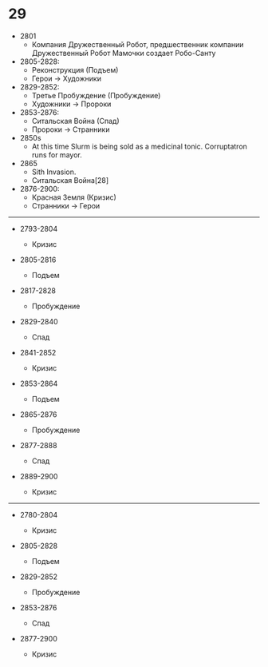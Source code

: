 # 29

*   2801
    *   Компания Дружественный Робот, предшественник компании Дружественный
        Робот Мамочки создает Робо-Санту
*   2805-2828:
    *   Реконструкция (Подъем)
    *   Герои       ->  Художники
*   2829-2852:
    *   Третье Пробуждение (Пробуждение)
    *   Художники   ->  Пророки
*   2853-2876:
    *   Ситальская Война (Спад)
    *   Пророки     ->  Странники
*   2850s
    *   At this time Slurm is being sold as a medicinal tonic. Corruptatron
        runs for mayor.
*   2865
    *   Sith Invasion.
    *   Ситальская Война[28]
*   2876-2900:
    *   Красная Земля (Кризис)
    *   Странники   ->  Герои

----

*   2793-2804
    *   Кризис

*   2805-2816
    *   Подъем
*   2817-2828
    *   Пробуждение
*   2829-2840
    *   Спад
*   2841-2852
    *   Кризис

*   2853-2864
    *   Подъем
*   2865-2876
    *   Пробуждение
*   2877-2888
    *   Спад
*   2889-2900
    *   Кризис

----

*   2780-2804
    *   Кризис

*   2805-2828
    *   Подъем
*   2829-2852
    *   Пробуждение
*   2853-2876
    *   Спад
*   2877-2900
    *   Кризис

